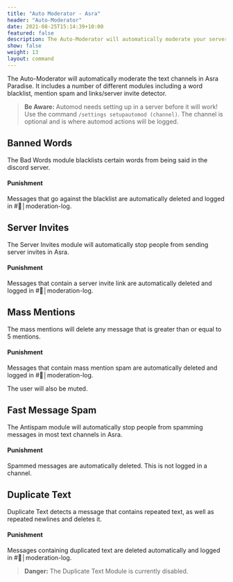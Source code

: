 ```yaml
---
title: "Auto Moderator - Asra"
header: "Auto-Moderator"
date: 2021-08-25T15:14:39+10:00
featured: false
description: The Auto-Moderator will automatically moderate your server and includes several different modules including word and link blacklist and mention spam detection.
show: false
weight: 13
layout: command
---
```


The Auto-Moderator will automatically moderate the text channels in Asra Paradise. It includes a number of different modules including a word blacklist, mention spam and links/server invite detector.

> **Be Aware:** Automod needs setting up in a server before it will work! Use the command `/settings setupautomod (channel)`. The channel is optional and is where automod actions will be logged.

## Banned Words

The Bad Words module blacklists certain words from being said in the discord server. 

#### Punishment

Messages that go against the blacklist are automatically deleted and logged in \#🚫│moderation-log.

## Server Invites

The Server Invites module will automatically stop people from sending server invites in Asra.

#### Punishment

Messages that contain a server invite link are automatically deleted and logged in \#🚫│moderation-log.

## Mass Mentions

The mass mentions will delete any message that is greater than or equal to 5 mentions. 

#### Punishment

Messages that contain mass mention spam are automatically deleted and logged in \#🚫│moderation-log. 

The user will also be muted.

## Fast Message Spam

The Antispam module will automatically stop people from spamming messages in most text channels in Asra.

#### Punishment

Spammed messages are automatically deleted. This is not logged in a channel.

## Duplicate Text

Duplicate Text detects a message that contains repeated text, as well as repeated newlines and deletes it.

#### Punishment

Messages containing duplicated text are deleted automatically and logged in \#🚫│moderation-log.  

> **Danger:** The Duplicate Text Module is currently disabled.

